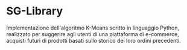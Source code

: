# SG-Library
Implementazione dell'algoritmo K-Means scritto in linguaggio Python, realizzato per suggerire agli utenti di una piattaforma di e-commerce, acquisti futuri di prodotti basati sullo storico dei loro ordini precedenti.
